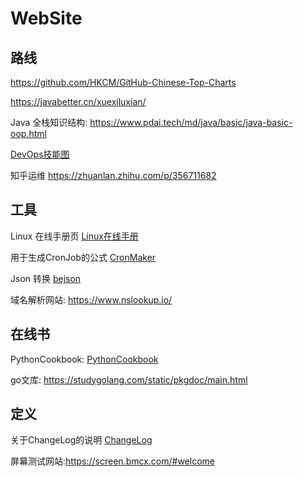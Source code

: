 # WebSite

## 路线

https://github.com/HKCM/GitHub-Chinese-Top-Charts

https://javabetter.cn/xuexiluxian/

Java 全栈知识结构: https://www.pdai.tech/md/java/basic/java-basic-oop.html

[DevOps技能图](https://devops.phodal.com/skilltree/devops-skilltree)

知乎运维 https://zhuanlan.zhihu.com/p/356711682

## 工具

Linux 在线手册页 [Linux在线手册](https://man7.org/linux/man-pages/index.html)

用于生成CronJob的公式 [CronMaker](http://www.cronmaker.com/?0)

Json 转换 [bejson](https://www.bejson.com/explore/index_new/)

域名解析网站: https://www.nslookup.io/

## 在线书

PythonCookbook: [PythonCookbook](https://python3-cookbook.readthedocs.io/zh_CN/latest/chapters/p01_data_structures_algorithms.html)

go文库: https://studygolang.com/static/pkgdoc/main.html

## 定义

关于ChangeLog的说明 [ChangeLog](https://keepachangelog.com/zh-CN/1.0.0/)

屏幕测试网站:https://screen.bmcx.com/#welcome

